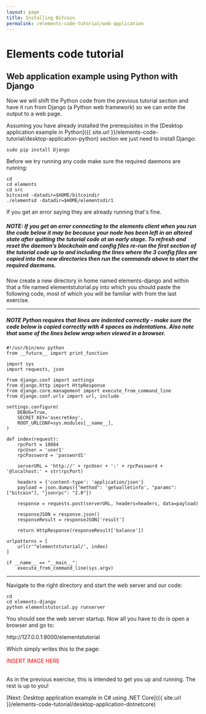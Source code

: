 ```yaml
---
layout: page
title: Installing Bitcoin
permalink: /elements-code-tutorial/web-application
---
```


# Elements code tutorial

## Web application example using Python with Django

Now we will shift the Python code from the previous tutorial section and have it run from Django (a Python web framework) so we can write the output to a web page. 

Assuming you have already installed the prerequisites in the [Desktop application example in Python]({{ site.url }}/elements-code-tutorial/desktop-application-python) section we just need to install Django:

~~~~
sudo pip install Django
~~~~

Before we try running any code make sure the required daemons are running:

~~~~
cd
cd elements
cd src
bitcoind -datadir=$HOME/bitcoindir
./elementsd -datadir=$HOME/elementsdir1
~~~~

If you get an error saying they are already running that's fine.

##### NOTE: If you get an error connecting to the elements client when you run the code below it may be because your node has been left in an altered state after quitting the tutorial code at an early stage. To refresh and reset the daemon’s blockchain and config files re-run the first section of the tutorial code up to and including the lines where the 3 config files are copied into the new directories then run the commands above to start the required daemons.

Now create a new directory in home named elements-django and within that a file named elementstutorial.py into which you should paste the following code, most of which you will be familiar with from the last exercise. 

* * * 

##### NOTE Python requires that lines are indented correctly - make sure the code below is copied correctly with 4 spaces as indentations. Also note that some of the lines below wrap when viewed in a browser.

~~~~
#!/usr/bin/env python
from __future__ import print_function

import sys
import requests, json

from django.conf import settings 
from django.http import HttpResponse
from django.core.management import execute_from_command_line
from django.conf.urls import url, include

settings.configure(
    DEBUG=True,
    SECRET_KEY='asecretkey',
    ROOT_URLCONF=sys.modules[__name__],
)
 
def index(request):
    rpcPort = 18884
    rpcUser = 'user1'
    rpcPassword = 'password1'

    serverURL = 'http://' + rpcUser + ':' + rpcPassword + '@localhost:' + str(rpcPort)

    headers = {'content-type': 'application/json'}
    payload = json.dumps({"method": 'getwalletinfo', "params": ["bitcoin"], "jsonrpc": "2.0"})

    response = requests.post(serverURL, headers=headers, data=payload)

    responseJSON = response.json()
    responseResult = responseJSON['result']

    return HttpResponse(responseResult['balance'])

urlpatterns = [
    url(r'^elementstutorial/', index)
]
 
if __name__ == "__main__":
    execute_from_command_line(sys.argv)
~~~~

* * * 

Navigate to the right directory and start the web server and our code:

~~~~
cd
cd elements-django
python elementstutorial.py runserver
~~~~

You should see the web server startup. Now all you have to do is open a browser and go to:

<div class="console-output">http://127.0.0.1:8000/elementstutorial
</div>

Which simply writes this to the page:

<div style="color:red;'">INSERT IMAGE HERE</div><br/>

As in the previous exercise, this is intended to get you up and running. The rest is up to you!


[Next: Desktop application example in C# using .NET Core]({{ site.url }}/elements-code-tutorial/desktop-application-dotnetcore)

